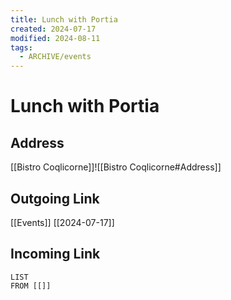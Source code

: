 ```yaml
---
title: Lunch with Portia
created: 2024-07-17
modified: 2024-08-11
tags:
  - ARCHIVE/events
---
```

# Lunch with Portia
## Address
[[Bistro Coqlicorne]]![[Bistro Coqlicorne#Address]]
## Outgoing Link
[[Events]]
[[2024-07-17]]
## Incoming Link
```dataview
LIST
FROM [[]]
```
